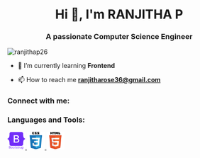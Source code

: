 

<h1 align="center">Hi 👋, I'm RANJITHA P</h1>
<h3 align="center">A passionate Computer Science Engineer</h3>

<p align="left"> <img src="https://komarev.com/ghpvc/?username=ranjithap26&label=Profile%20views&color=0e75b6&style=flat" alt="ranjithap26" /> </p>

- 🌱 I’m currently learning **Frontend**

- 📫 How to reach me **ranjitharose36@gmail.com**

<h3 align="left">Connect with me:</h3>
<p align="left">
</p>

<h3 align="left">Languages and Tools:</h3>
<p align="left"> <a href="https://getbootstrap.com" target="_blank" rel="noreferrer"> <img src="https://raw.githubusercontent.com/devicons/devicon/master/icons/bootstrap/bootstrap-plain-wordmark.svg" alt="bootstrap" width="40" height="40"/> </a> <a href="https://www.w3schools.com/css/" target="_blank" rel="noreferrer"> <img src="https://raw.githubusercontent.com/devicons/devicon/master/icons/css3/css3-original-wordmark.svg" alt="css3" width="40" height="40"/> </a> <a href="https://www.w3.org/html/" target="_blank" rel="noreferrer"> <img src="https://raw.githubusercontent.com/devicons/devicon/master/icons/html5/html5-original-wordmark.svg" alt="html5" width="40" height="40"/> </a> </p>
